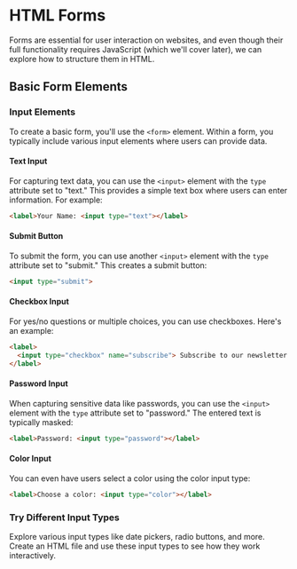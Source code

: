 # HTML Forms

Forms are essential for user interaction on websites, and even though their full functionality requires JavaScript (which we'll cover later), we can explore how to structure them in HTML.

## Basic Form Elements

### Input Elements

To create a basic form, you'll use the `<form>` element. Within a form, you typically include various input elements where users can provide data.

#### Text Input

For capturing text data, you can use the `<input>` element with the `type` attribute set to "text." This provides a simple text box where users can enter information. For example:

```html
<label>Your Name: <input type="text"></label>
```

#### Submit Button

To submit the form, you can use another `<input>` element with the `type` attribute set to "submit." This creates a submit button:

```html
<input type="submit">
```

#### Checkbox Input

For yes/no questions or multiple choices, you can use checkboxes. Here's an example:

```html
<label>
  <input type="checkbox" name="subscribe"> Subscribe to our newsletter
</label>
```

#### Password Input

When capturing sensitive data like passwords, you can use the `<input>` element with the `type` attribute set to "password." The entered text is typically masked:

```html
<label>Password: <input type="password"></label>
```

#### Color Input

You can even have users select a color using the color input type:

```html
<label>Choose a color: <input type="color"></label>
```

### Try Different Input Types

Explore various input types like date pickers, radio buttons, and more. Create an HTML file and use these input types to see how they work interactively.